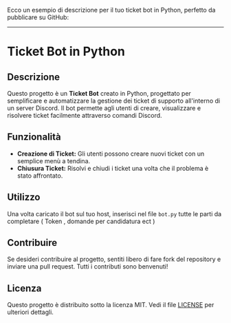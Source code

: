 Ecco un esempio di descrizione per il tuo ticket bot in Python, perfetto da pubblicare su GitHub:

---

# Ticket Bot in Python

## Descrizione
Questo progetto è un **Ticket Bot** creato in Python, progettato per semplificare e automatizzare la gestione dei ticket di supporto all'interno di un server Discord. Il bot permette agli utenti di creare, visualizzare e risolvere ticket facilmente attraverso comandi Discord.

## Funzionalità
- **Creazione di Ticket:** Gli utenti possono creare nuovi ticket con un semplice menù a tendina.
- **Chiusura Ticket:** Risolvi e chiudi i ticket una volta che il problema è stato affrontato.


## Utilizzo
Una volta caricato il bot sul tuo host, inserisci nel file `bot.py` tutte le parti da completare ( Token , domande per candidatura ect ) 

## Contribuire
Se desideri contribuire al progetto, sentiti libero di fare fork del repository e inviare una pull request. Tutti i contributi sono benvenuti!

## Licenza
Questo progetto è distribuito sotto la licenza MIT. Vedi il file [LICENSE](LICENSE) per ulteriori dettagli.
